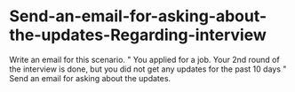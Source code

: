 # Send-an-email-for-asking-about-the-updates-Regarding-interview
Write an email for this scenario. " You applied for a job. Your 2nd round of the interview is done, but you did not get any updates for the past 10 days " Send an email for asking about the updates.
